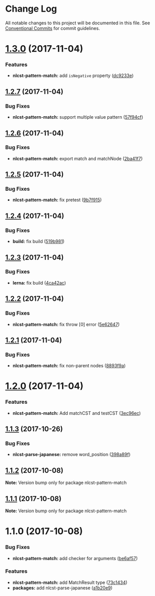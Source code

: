 # Change Log

All notable changes to this project will be documented in this file.
See [Conventional Commits](https://conventionalcommits.org) for commit guidelines.

<a name="1.3.0"></a>
# [1.3.0](https://github.com/azu/nlp-pattern-match/compare/nlcst-pattern-match@1.2.7...nlcst-pattern-match@1.3.0) (2017-11-04)


### Features

* **nlcst-pattern-match:** add `isNegative` property ([dc9233e](https://github.com/azu/nlp-pattern-match/commit/dc9233e))




<a name="1.2.7"></a>
## [1.2.7](https://github.com/azu/nlp-pattern-match/compare/nlcst-pattern-match@1.2.6...nlcst-pattern-match@1.2.7) (2017-11-04)


### Bug Fixes

* **nlcst-pattern-match:** support multiple value pattern ([57f94cf](https://github.com/azu/nlp-pattern-match/commit/57f94cf))




<a name="1.2.6"></a>
## [1.2.6](https://github.com/azu/nlp-pattern-match/compare/nlcst-pattern-match@1.2.5...nlcst-pattern-match@1.2.6) (2017-11-04)


### Bug Fixes

* **nlcst-pattern-match:** export match and matchNode ([2ba41f7](https://github.com/azu/nlp-pattern-match/commit/2ba41f7))




<a name="1.2.5"></a>
## [1.2.5](https://github.com/azu/nlp-pattern-match/compare/nlcst-pattern-match@1.2.4...nlcst-pattern-match@1.2.5) (2017-11-04)


### Bug Fixes

* **nlcst-pattern-match:** fix pretest ([9b7f915](https://github.com/azu/nlp-pattern-match/commit/9b7f915))




<a name="1.2.4"></a>
## [1.2.4](https://github.com/azu/nlp-pattern-match/compare/nlcst-pattern-match@1.2.3...nlcst-pattern-match@1.2.4) (2017-11-04)


### Bug Fixes

* **build:** fix build ([519b981](https://github.com/azu/nlp-pattern-match/commit/519b981))




<a name="1.2.3"></a>
## [1.2.3](https://github.com/azu/nlp-pattern-match/compare/nlcst-pattern-match@1.2.2...nlcst-pattern-match@1.2.3) (2017-11-04)


### Bug Fixes

* **lerna:** fix build ([4ca42ac](https://github.com/azu/nlp-pattern-match/commit/4ca42ac))




<a name="1.2.2"></a>
## [1.2.2](https://github.com/azu/nlp-pattern-match/compare/nlcst-pattern-match@1.2.1...nlcst-pattern-match@1.2.2) (2017-11-04)


### Bug Fixes

* **nlcst-pattern-match:** fix throw [0] error ([5e62647](https://github.com/azu/nlp-pattern-match/commit/5e62647))




<a name="1.2.1"></a>
## [1.2.1](https://github.com/azu/nlp-pattern-match/compare/nlcst-pattern-match@1.2.0...nlcst-pattern-match@1.2.1) (2017-11-04)


### Bug Fixes

* **nlcst-pattern-match:** fix non-parent nodes ([8893f9a](https://github.com/azu/nlp-pattern-match/commit/8893f9a))




<a name="1.2.0"></a>
# [1.2.0](https://github.com/azu/nlp-pattern-match/compare/nlcst-pattern-match@1.1.3...nlcst-pattern-match@1.2.0) (2017-11-04)


### Features

* **nlcst-pattern-match:** Add matchCST and testCST ([3ec96ec](https://github.com/azu/nlp-pattern-match/commit/3ec96ec))




<a name="1.1.3"></a>
## [1.1.3](https://github.com/azu/nlp-pattern-match/compare/nlcst-pattern-match@1.1.2...nlcst-pattern-match@1.1.3) (2017-10-26)


### Bug Fixes

* **nlcst-parse-japanese:** remove word_position ([398a89f](https://github.com/azu/nlp-pattern-match/commit/398a89f))




<a name="1.1.2"></a>
## [1.1.2](https://github.com/azu/nlp-pattern-match/compare/nlcst-pattern-match@1.1.1...nlcst-pattern-match@1.1.2) (2017-10-08)




**Note:** Version bump only for package nlcst-pattern-match

<a name="1.1.1"></a>
## [1.1.1](https://github.com/azu/nlp-pattern-match/compare/nlcst-pattern-match@1.1.0...nlcst-pattern-match@1.1.1) (2017-10-08)




**Note:** Version bump only for package nlcst-pattern-match

<a name="1.1.0"></a>
# 1.1.0 (2017-10-08)


### Bug Fixes

* **nlcst-pattern-match:** add checker for arguments ([be6af57](https://github.com/azu/nlp-pattern-match/commit/be6af57))


### Features

* **nlcst-pattern-match:** add MatchResult type ([73c1434](https://github.com/azu/nlp-pattern-match/commit/73c1434))
* **packages:** add nlcst-parse-japanese ([a1b20e9](https://github.com/azu/nlp-pattern-match/commit/a1b20e9))
